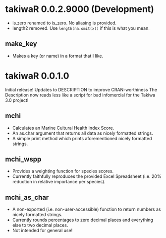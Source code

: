 # takiwaR 0.0.2.9000 (Development)

- is.zero renamed to is_zero. No aliasing is provided.
- length2 removed. Use `length(na.omit(x))` if this is what you mean.

## make_key

- Makes a key (or name) in a format that I like.

# takiwaR 0.0.1.0

Initial release!
Updates to DESCRIPTION to improve CRAN-worthiness
The Description now reads less like a script for bad infomercial for the Takiwa 3.0 project!

## mchi

- Calculates an Marine Cultural Health Index Score.
- An as.char argument that returns all data as nicely formatted strings.
- A simple print method which prints aforementioned nicely formatted strings.

## mchi_wspp

- Provides a weighting function for species scores.
- Currently faithfully reproduces the provided Excel Spreadsheet (i.e. 20% reduction in relative importance per species).

## mchi_as_char

- A non-exported (i.e. non-user-accessible) function to return numbers as nicely formatted strings.
- Currently rounds percentages to zero decimal places and everything else to two decimal places.  
- Not intended for general use!